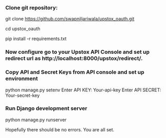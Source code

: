 ### Clone git repository:

git clone https://github.com/swapniljariwala/upstox_oauth.git

cd upstox_oauth

pip install -r requirements.txt

### Now configure go to your Upstox API Console and set up redirect url as http://localhost:8000/upstox/redirect/.

### Copy API and Secret Keys from API console and set up environment

python manage.py setenv
Enter API KEY: Your-api-key
Enter API SECRET: Your-secret-key

### Run Django development server

python manage.py runserver

Hopefully there should be no errors. You are all set.